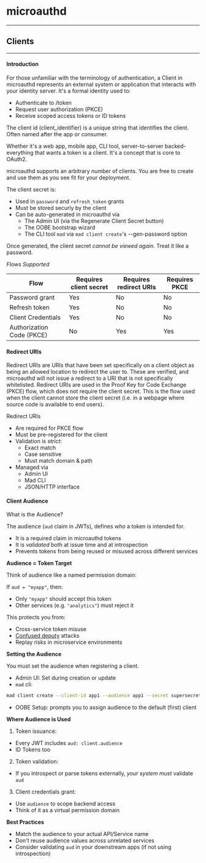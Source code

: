 # microauthd
---
## Clients
---

#### Introduction

For those unfamiliar with the terminology of authentication, a Client in microauthd represents an external system or application that interacts with your identity server. It's a formal identity used to:

- Authenticate to /token
- Request user authorization (PKCE)
- Receive scoped access tokens or ID tokens

The client id (client_identifier) is a unique string that identifies the client. Often named after the app or consumer. 

Whether it's a web app, mobile app, CLI tool, server-to-server backed- everything that wants a token is a client. It's a concept that is core to OAuth2.

microauthd supports an arbitrary number of clients. You are free to create and use them as you see fit for your deployment. 

The client secret is:

- Used in `password` and `refresh_token` grants
- Must be stored securly by the client
- Can be auto-generated in microauthd via
  - The Admin UI (via the Regenerate Client Secret button)
  - The OOBE bootstrap wizard
  - The CLI tool `mad` via `mad client create`'s --gen-password option

Once generated, the client secret *cannot be viewed again*. Treat it like a password.

*Flows Supported*

| Flow                        | Requires client secret | Requires redirect URIs | Requires PKCE |
|-----------------------------|------------------------|------------------------|---------------|
| Password grant              |        Yes             |         No             |      No       |
| Refresh token               |        Yes             |         No             |      No       |
| Client Credentials          |        Yes             |         No             |      No       |
| Authorization Code (PKCE)   |        No              |        Yes             |     Yes       |

#### Redirect URIs

Redirect URIs are URIs that have been set specifically on a client object as being an allowed location to redirect the user to. These are verified, and microauthd will not issue a redirect to a URI that is not specifically whitelisted. Redirect URIs are used in the Proof Key for Code Exchange (PKCE) flow, which does not require the client secret. This is the flow used when the client cannot store the client secret (i.e. in a webpage where source code is available to end users). 

Redirect URIs

- Are required for PKCE flow
- Must be pre-registered for the client
- Validation is *strict*:
  - Exact match
  - Case sensitive
  - Must match domain & path
- Managed via
  - Admin UI
  - Mad CLI
  - JSON/HTTP interface

#### Client Audience

What is the Audience?

The audience (`aud` claim in JWTs), defines *who* a token is intended for.

- It is a required claim in microauthd tokens
- It is *validated* both at issue time and at introspection
- Prevents tokens from being reused or misused across different services

**Audience = Token Target**

Think of audience like a named permission domain:

If `aud = "myapp"`, then:

  - Only `"myapp"` should accept this token
  - Other services (e.g. `"analytics"`) must reject it

This protects you from:

  - Cross-service token misuse
  - [Confused deputy](https://en.wikipedia.org/wiki/Confused_deputy_problem) attacks
  - Replay risks in microservice environments

**Setting the Audience**

You must set the audience when registering a client.

  - Admin UI: Set during creation or update
  - `mad` cli:

```bash
mad client create --client-id app1 --audience app1 --secret supersecret
```

  - OOBE Setup: prompts you to assign audience to the default (first) client

**Where Audience is Used**

1. Token issuance:
  - Every JWT includes `aud: client.audience`
  - ID Tokens too
2. Token validation:
  - If you introspect or parse tokens externally, *your system must* validate `aud`
3. Client credentials grant:
  - Use `audience` to scope backend access
  - Think of it as a virtual permission domain

**Best Practices**

- Match the audience to your actual API/Service name
- Don't reuse audience values across unrelated services
- Consider validating `aud` in your downstream apps (if not using introspection)
